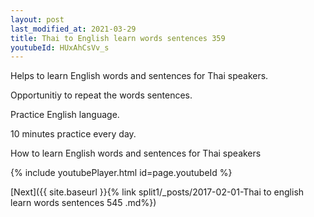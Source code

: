 ```yaml
---
layout: post
last_modified_at: 2021-03-29
title: Thai to English learn words sentences 359 
youtubeId: HUxAhCsVv_s
---
```

 
 
Helps to learn English words and sentences for Thai speakers.

Opportunitiy to repeat the words sentences. 

Practice English language. 
 
10 minutes practice every day. 
 
How to learn English words and sentences for Thai speakers 
 
{% include youtubePlayer.html id=page.youtubeId %}
 
 
[Next]({{ site.baseurl }}{% link  split1/_posts/2017-02-01-Thai to english learn words sentences 545 .md%})
 
